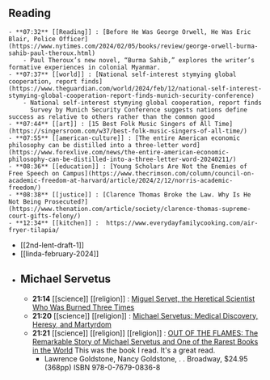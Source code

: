 ## Reading
	- **07:32** [[Reading]] : [Before He Was George Orwell, He Was Eric Blair, Police Officer](https://www.nytimes.com/2024/02/05/books/review/george-orwell-burma-sahib-paul-theroux.html)
		- Paul Theroux’s new novel, “Burma Sahib,” explores the writer’s formative experiences in colonial Myanmar.
	- **07:37** [[world]] : [National self-interest stymying global cooperation, report finds](https://www.theguardian.com/world/2024/feb/12/national-self-interest-stymying-global-cooperation-report-finds-munich-security-conference)
		- National self-interest stymying global cooperation, report finds
		  Survey by Munich Security Conference suggests nations define success as relative to others rather than the common good
	- **07:44** [[art]] : [15 Best Folk Music Singers of All Time](https://singersroom.com/w37/best-folk-music-singers-of-all-time/)
	- **07:55** [[american-culture]] : [The entire American economic philosophy can be distilled into a three-letter word](https://www.forexlive.com/news/the-entire-american-economic-philosophy-can-be-distilled-into-a-three-letter-word-20240211/)
	- **08:36** [[education]] : [Young Scholars Are Not the Enemies of Free Speech on Campus](https://www.thecrimson.com/column/council-on-academic-freedom-at-harvard/article/2024/2/12/norris-academic-freedom/)
	- **08:38** [[justice]] : [Clarence Thomas Broke the Law. Why Is He Not Being Prosecuted?](https://www.thenation.com/article/society/clarence-thomas-supreme-court-gifts-felony/)
	- **12:34** [[kitchen]] :  https://www.everydayfamilycooking.com/air-fryer-tilapia/
- [[2nd-lent-draft-1]]
- [[linda-february-2024]]
- ## Michael Servetus
	- **21:14** [[science]] [[religion]] : [Miguel Servet, the Heretical Scientist Who Was Burned Three Times](https://www.bbvaopenmind.com/en/science/leading-figures/miguel-servet-the-heretical-scientist-who-was-burned-three-times/)
	- **21:20** [[science]] [[religion]] : [Michael Servetus: Medical Discovery, Heresy, and Martyrdom](https://historyofinformation.com/detail.php?id=1466)
	- **21:21** [[science]] [[religion]] [[religion]] : [OUT OF THE FLAMES: The Remarkable Story of Michael Servetus and One of the Rarest Books in the World](https://www.publishersweekly.com/9780767908368) This was the book I read. It's a great read.
		- Lawrence Goldstone, Nancy Goldstone, . . Broadway, $24.95 (368pp) ISBN 978-0-7679-0836-8